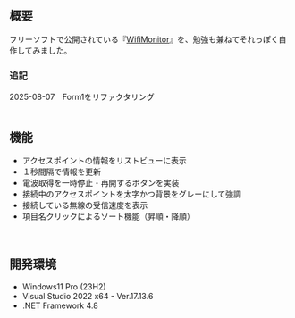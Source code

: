 ## 概要
フリーソフトで公開されている『[WifiMonitor](https://www.projectgroup.info/software/WifiMonitor.html)』を、勉強も兼ねてそれっぽく自作してみました。<br>
### 追記
2025-08-07　Form1をリファクタリング<br>
<br>

## 機能
- アクセスポイントの情報をリストビューに表示
- １秒間隔で情報を更新
- 電波取得を一時停止・再開するボタンを実装
- 接続中のアクセスポイントを太字かつ背景をグレーにして強調
- 接続している無線の受信速度を表示
- 項目名クリックによるソート機能（昇順・降順）
<br>

## 開発環境
- Windows11 Pro (23H2)
- Visual Studio 2022 x64 - Ver.17.13.6
- .NET Framework 4.8
